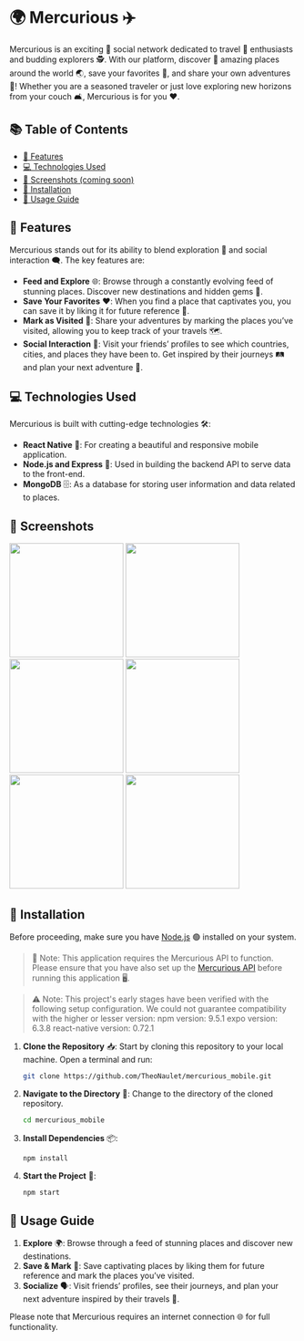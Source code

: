 # 🌍 Mercurious ✈️

Mercurious is an exciting 🎉 social network dedicated to travel 🧳 enthusiasts and budding explorers 🕵️. With our platform, discover 🌅 amazing places around the world 🌏, save your favorites 🌟, and share your own adventures 🚀! Whether you are a seasoned traveler or just love exploring new horizons from your couch 🛋️, Mercurious is for you ❤️.

## 📚 Table of Contents

- [🚀 Features](#features)
- [💻 Technologies Used](#technologies-used)
- [📸 Screenshots (coming soon)](#screenshots-coming-soon)
- [🔧 Installation](#installation)
- [📖 Usage Guide](#usage-guide)

## 🚀 Features

Mercurious stands out for its ability to blend exploration 🌌 and social interaction 🗨️. The key features are:

- **Feed and Explore** 🌐: Browse through a constantly evolving feed of stunning places. Discover new destinations and hidden gems 💎.
- **Save Your Favorites** ❤️: When you find a place that captivates you, you can save it by liking it for future reference 📑.
- **Mark as Visited** 📍: Share your adventures by marking the places you’ve visited, allowing you to keep track of your travels 🗺️.
- **Social Interaction** 👥: Visit your friends’ profiles to see which countries, cities, and places they have been to. Get inspired by their journeys 🛤️ and plan your next adventure 🌟.

## 💻 Technologies Used

Mercurious is built with cutting-edge technologies 🛠️:

- **React Native** 📱: For creating a beautiful and responsive mobile application.
- **Node.js and Express** 🚀: Used in building the backend API to serve data to the front-end.
- **MongoDB** 🗄️: As a database for storing user information and data related to places.

## 📸 Screenshots

<img src="https://github.com/TheoNaulet/mercurious_mobile/assets/98829104/10add4ca-4c2e-41e6-942d-a785232bde52" width="200">
<img src="https://github.com/TheoNaulet/mercurious_mobile/assets/98829104/ce6d2008-a3b3-450e-abac-71017a1b77e0" width="200">
<img src="https://github.com/TheoNaulet/mercurious_mobile/assets/98829104/f8b5188f-4cd3-43c4-baba-9b00a3e6acc7" width="200">
<img src="https://github.com/TheoNaulet/mercurious_mobile/assets/98829104/751da49f-36fb-4d24-8568-9bbeef6c7de0" width="200">
<img src="https://github.com/TheoNaulet/mercurious_mobile/assets/98829104/c42fd8cc-97e9-45c7-ae6f-afcd42150da0" width="200">
<img src="https://github.com/TheoNaulet/mercurious_mobile/assets/98829104/6dc6f920-6709-4e80-a8c5-669700431445" width="200">

## 🔧 Installation

Before proceeding, make sure you have [Node.js](https://nodejs.org/en/download/) 🟢 installed on your system.

> 🚨 Note: This application requires the Mercurious API to function. Please ensure that you have also set up the [Mercurious API](https://github.com/TheoNaulet/Mercurious-api) before running this application 🖥️.

> ⚠️ Note: This project's early stages have been verified with the following setup configuration. We could not guarantee compatibility with the higher or lesser version:
> npm version: 9.5.1
> expo version: 6.3.8
> react-native version: 0.72.1

1. **Clone the Repository** 📥: Start by cloning this repository to your local machine. Open a terminal and run:
   ```sh
   git clone https://github.com/TheoNaulet/mercurious_mobile.git

2. **Navigate to the Directory** 📂: Change to the directory of the cloned repository.
   ```sh
   cd mercurious_mobile
   
3. **Install Dependencies** 📦:
   ```sh
   npm install

4. **Start the Project** 🚀:
   ```sh
   npm start

## 📖 Usage Guide

1. **Explore** 🌍: Browse through a feed of stunning places and discover new destinations.
2. **Save & Mark** 📍: Save captivating places by liking them for future reference and mark the places you’ve visited.
3. **Socialize** 🗣️: Visit friends’ profiles, see their journeys, and plan your next adventure inspired by their travels 🌟.
   
Please note that Mercurious requires an internet connection 🌐 for full functionality.
